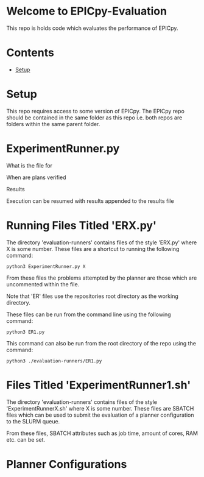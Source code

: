 # Welcome to EPICpy-Evaluation
This repo is holds code which evaluates the performance of EPICpy.

# Contents
* [Setup](#Setup)


# Setup
This repo requires access to some version of EPICpy. The EPICpy repo should be contained in the same folder as this repo
i.e. both repos are folders within the same parent folder.


# ExperimentRunner.py

What is the file for

When are plans verified

Results

Execution can be resumed with results appended to the results file


# Running Files Titled 'ERX.py'

The directory 'evaluation-runners' contains files of the style 'ERX.py' where X is some number.
These files are a shortcut to running the following command: 
```commandline
python3 ExperimentRunner.py X
```

From these files the problems attempted by the planner are those which are uncommented within
the file.

Note that 'ER' files use the repositories root directory as the working directory.

These files can be run from the command line using the following command:
```commandline
python3 ER1.py
```

This command can also be run from the root directory of the repo using the command:
```commandline
python3 ./evaluation-runners/ER1.py
```

# Files Titled 'ExperimentRunner1.sh'

The directory 'evaluation-runners' contains files of the style 'ExperimentRunnerX.sh' where
X is some number. These files are SBATCH files which can be used to submit the evaluation of
a planner configuration to the SLURM queue.

From these files, SBATCH attributes such as job time, amount of cores, RAM etc. can be set.

# Planner Configurations
